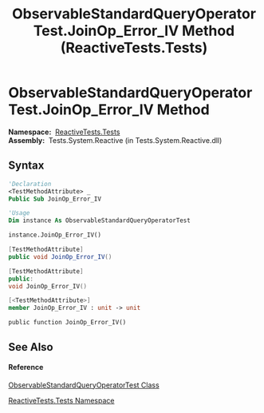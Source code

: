 ﻿---
title: ObservableStandardQueryOperatorTest.JoinOp_Error_IV Method  (ReactiveTests.Tests)
TOCTitle: JoinOp_Error_IV Method
ms:assetid: M:ReactiveTests.Tests.ObservableStandardQueryOperatorTest.JoinOp_Error_IV
ms:mtpsurl: https://msdn.microsoft.com/en-us/library/reactivetests.tests.observablestandardqueryoperatortest.joinop_error_iv(v=VS.103)
ms:contentKeyID: 36620925
ms.date: 06/28/2011
mtps_version: v=VS.103
f1_keywords:
- ReactiveTests.Tests.ObservableStandardQueryOperatorTest.JoinOp_Error_IV
dev_langs:
- CSharp
- JScript
- VB
- FSharp
- c++
---

# ObservableStandardQueryOperatorTest.JoinOp\_Error\_IV Method

**Namespace:**  [ReactiveTests.Tests](hh289046\(v=vs.103\).md)  
**Assembly:**  Tests.System.Reactive (in Tests.System.Reactive.dll)

## Syntax

``` vb
'Declaration
<TestMethodAttribute> _
Public Sub JoinOp_Error_IV
```

``` vb
'Usage
Dim instance As ObservableStandardQueryOperatorTest

instance.JoinOp_Error_IV()
```

``` csharp
[TestMethodAttribute]
public void JoinOp_Error_IV()
```

``` c++
[TestMethodAttribute]
public:
void JoinOp_Error_IV()
```

``` fsharp
[<TestMethodAttribute>]
member JoinOp_Error_IV : unit -> unit 
```

``` jscript
public function JoinOp_Error_IV()
```

## See Also

#### Reference

[ObservableStandardQueryOperatorTest Class](hh288944\(v=vs.103\).md)

[ReactiveTests.Tests Namespace](hh289046\(v=vs.103\).md)

